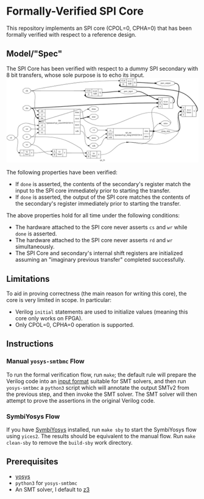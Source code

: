 # Formally-Verified SPI Core

This repository implements an SPI core (CPOL=0, CPHA=0) that has been formally verified with respect to a reference design.

## Model/"Spec"
The SPI Core has been verified with respect to a dummy SPI secondary with 8 bit transfers, whose sole purpose is to echo its input.
![Diagram of Model/Testbench](spi_tb.png)

The following properties have been verified:
* If `done` is asserted, the contents of the secondary's register match the input to the SPI core immediately prior to starting the transfer.
* If `done` is asserted, the output of the SPI core matches the contents of the secondary's register immediately prior to starting the transfer.

The above properties hold for all time under the following conditions:
* The hardware attached to the SPI core never asserts `cs` and `wr` while `done` is asserted.
* The hardware attached to the SPI core never asserts `rd` and `wr` simultaneously.
* The SPI Core and secondary's internal shift registers are initialized assuming an "imaginary previous transfer" completed successfully.

## Limitations
To aid in proving correctness (the main reason for writing this core), the core is very limited in scope. In particular:
* Verilog `initial` statements are used to initialize values (meaning this core only works on FPGA).
* Only CPOL=0, CPHA=0 operation is supported.

## Instructions
### Manual `yosys-smtbmc` Flow
To run the formal verification flow, run `make`; the default rule will prepare the Verilog code into an [input format](http://smtlib.cs.uiowa.edu/language.shtml) suitable for SMT solvers, and then run `yosys-smtbmc` a `python3` script which
will annotate the output SMTv2 from the previous step, and then invoke the SMT solver. The SMT solver will then
attempt to prove the assertions in the original Verilog code.

### SymbiYosys Flow
If you have [SymbiYosys](https://github.com/YosysHQ/SymbiYosys) installed, run `make sby` to start the SymbiYosys flow using `yices2`.
The results should be equivalent to the manual flow. Run `make clean-sby` to remove the `build-sby` work directory.

## Prerequisites
* [yosys](https://github.com/cliffordwolf/yosys)
* `python3` for `yosys-smtbmc`
* An SMT solver, I default to [z3](https://github.com/Z3Prover/z3)
